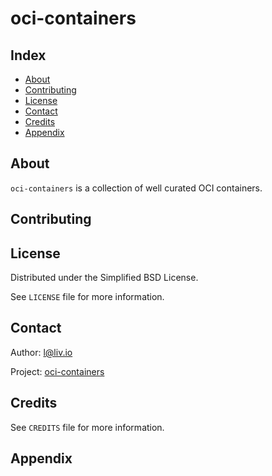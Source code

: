 # oci-containers

## Index

- [About](#about)
- [Contributing](#contributing)
- [License](#license)
- [Contact](#contact)
- [Credits](#credits)
- [Appendix](#appendix)

## About

`oci-containers` is a collection of well curated OCI containers.

## Contributing

## License

Distributed under the Simplified BSD License.

See `LICENSE` file for more information.

## Contact

Author: l@liv.io

Project: [oci-containers](https://github.com/liv-io/oci-containers)

## Credits

See `CREDITS` file for more information.

## Appendix
